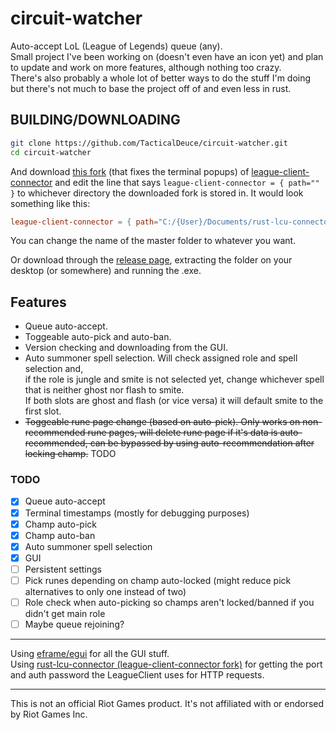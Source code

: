 # circuit-watcher

Auto-accept LoL (League of Legends) queue (any).  
Small project I've been working on (doesn't even have an icon yet) and plan to update and work on more features, although nothing too crazy.  
There's also probably a whole lot of better ways to do the stuff I'm doing but there's not much to base the project off of and even less in rust.  

## BUILDING/DOWNLOADING

```sh
git clone https://github.com/TacticalDeuce/circuit-watcher.git
cd circuit-watcher
```

And download [this fork](https://github.com/sona-voice/rust-lcu-connector) (that fixes the terminal popups) of [league-client-connector](https://crates.io/crates/league-client-connector) and edit the line that says `league-client-connector = { path="" }` to whichever directory the downloaded fork is stored in. It would look something like this:

```toml
league-client-connector = { path="C:/{User}/Documents/rust-lcu-connector-master" }
```

You can change the name of the master folder to whatever you want.

Or download through the [release page](https://github.com/TacticalDeuce/circuit-watcher/releases), extracting the folder on your desktop (or somewhere) and running the .exe.

## Features

- Queue auto-accept.
- Toggeable auto-pick and auto-ban.
- Version checking and downloading from the GUI.
- Auto summoner spell selection. Will check assigned role and spell selection and,  
  if the role is jungle and smite is not selected yet, change whichever spell that is neither ghost nor flash to smite.  
  If both slots are ghost and flash (or vice versa) it will default smite to the first slot.
- ~~Toggeable rune page change (based on auto-pick). Only works on non-recommended rune pages, will delete rune page if it's data is auto-recommended, can be bypassed by using auto-recommendation after locking champ.~~ TODO

### TODO

- [X] Queue auto-accept
- [X] Terminal timestamps (mostly for debugging purposes)
- [X] Champ auto-pick
- [X] Champ auto-ban
- [X] Auto summoner spell selection
- [X] GUI
- [ ] Persistent settings
- [ ] Pick runes depending on champ auto-locked (might reduce pick alternatives to only one instead of two)
- [ ] Role check when auto-picking so champs aren't locked/banned if you didn't get main role
- [ ] Maybe queue rejoining?

***

Using [eframe/egui](https://github.com/emilk/egui) for all the GUI stuff.  
Using [rust-lcu-connector (league-client-connector fork)](https://github.com/sona-voice/rust-lcu-connector) for getting the port and auth password the LeagueClient uses for HTTP requests.

***

This is not an official Riot Games product. It's not affiliated with or endorsed by Riot Games Inc.
